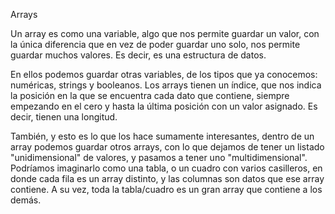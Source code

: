 Arrays

Un array es como una variable, algo que nos permite guardar un valor, con la única diferencia que en vez de poder guardar uno solo, nos permite guardar muchos valores. Es decir, es una estructura de datos. 

En ellos podemos guardar otras variables, de los tipos que ya conocemos: numéricas, strings y booleanos.
Los arrays tienen un índice, que nos indica la posición en la que se encuentra cada dato que contiene, siempre empezando en el cero y hasta la última posición con un valor asignado. Es decir, tienen una longitud.

También, y esto es lo que los hace sumamente interesantes, dentro de un array podemos guardar otros arrays, con lo que dejamos de tener un listado "unidimensional" de valores, y pasamos a tener uno "multidimensional". Podríamos imaginarlo como una tabla, o un cuadro con varios casilleros, en donde cada fila es un array distinto, y las columnas son datos que ese array contiene. A su vez, toda la tabla/cuadro es un gran array que contiene a los demás. 